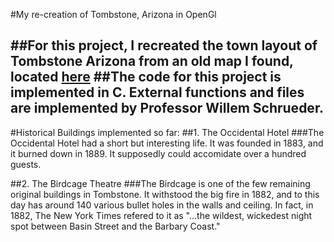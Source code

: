 #My re-creation of Tombstone, Arizona in OpenGl
##
##For this project, I recreated the town layout of Tombstone Arizona from an old map I found, located [here](https://upload.wikimedia.org/wikipedia/commons/3/30/Tombstone_fire_insurance_map_1888.jpg)
##The code for this project is implemented in C. External functions and files are implemented by Professor Willem Schrueder.
---
#Historical Buildings implemented so far:
##1. The Occidental Hotel
###The Occidental Hotel had a short but interesting life. It was founded in 1883, and it burned down in 1889. It supposedly could accomidate over a hundred guests. 


##2. The Birdcage Theatre
###The Birdcage is one of the few remaining original buildings in Tombstone. It withstood the big fire in 1882, and to this day has around 140 various bullet holes in the walls and ceiling. In fact, in 1882, The New York Times refered to it as "...the wildest, wickedest night spot between Basin Street and the Barbary Coast." 
